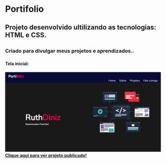 # Portifolio

<h2> Projeto desenvolvido ultilizando as tecnologias: HTML e CSS.<h2>
<h3>Criado para divulgar meus projetos e aprendizados..<h3>
<h4>Tela inicial:<h4>
<img src="https://github.com/RuthLopesDiniz/Portifolio/blob/master/Images/portifolioimg.PNG?raw=true">
<a href="https://tiny-haupia-55089e.netlify.app/">Clique aqui para ver projeto publicado!</a>
